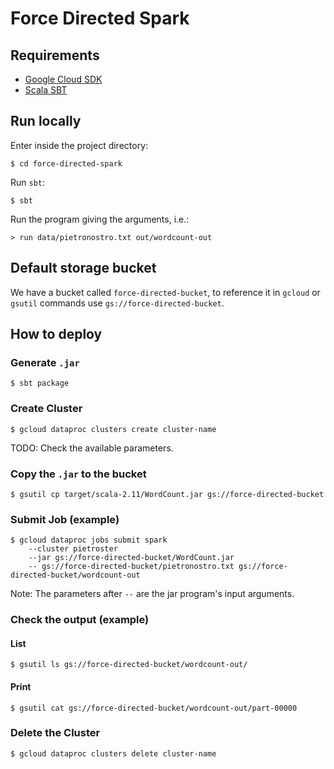 # Force Directed Spark

## Requirements

- [Google Cloud SDK](https://cloud.google.com/sdk/)
- [Scala SBT](https://www.scala-sbt.org/)

## Run locally

Enter inside the project directory:

```
$ cd force-directed-spark
```

Run `sbt`:

```
$ sbt
```

Run the program giving the arguments, i.e.:

```
> run data/pietronostro.txt out/wordcount-out
```

## Default storage bucket

We have a bucket called `force-directed-bucket`, to reference it in `gcloud` or `gsutil` commands use `gs://force-directed-bucket`.

## How to deploy

### Generate `.jar`

```
$ sbt package
```

### Create Cluster

```
$ gcloud dataproc clusters create cluster-name
```

TODO: Check the available parameters.

### Copy the `.jar` to the bucket

```
$ gsutil cp target/scala-2.11/WordCount.jar gs://force-directed-bucket
```

### Submit Job (example)

```
$ gcloud dataproc jobs submit spark
    --cluster pietroster
    --jar gs://force-directed-bucket/WordCount.jar
    -- gs://force-directed-bucket/pietronostro.txt gs://force-directed-bucket/wordcount-out
```

Note: The parameters after `--` are the jar program's input arguments.

### Check the output (example)

#### List

```
$ gsutil ls gs://force-directed-bucket/wordcount-out/
```

#### Print

```
$ gsutil cat gs://force-directed-bucket/wordcount-out/part-00000
```

### Delete the Cluster

```
$ gcloud dataproc clusters delete cluster-name
```
